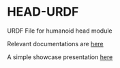 # HEAD-URDF
URDF File for humanoid head module

Relevant documentations are [here](https://docs.google.com/document/d/1MzJxYwyy5AZjpbwSENZ5JZUTH0LITvpbCi-JqJXpGEE?usp=drive_fs)

A simple showcase presentation [here](https://docs.google.com/presentation/d/1Oc7tKOo01VhpigjLeu82XwSYy8vMK2PGRdF27sNEscE?usp=drive_fs)